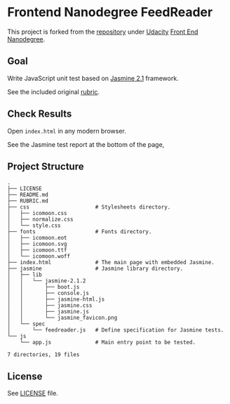 # Frontend Nanodegree FeedReader

This project is forked from the [repository](https://github.com/udacity/frontend-nanodegree-feedreader) under [Udacity](https://udacity.com/) [Front End Nanodegree](https://www.udacity.com/course/--nd001-cn-advanced).

## Goal

Write JavaScript unit test based on [Jasmine 2.1](https://jasmine.github.io/2.1/) framework.

See the included original [rubric](RUBRIC.md).

## Check Results

Open `index.html` in any modern browser.

See the Jasmine test report at the bottom of the page,

## Project Structure

```text
.
├── LICENSE
├── README.md
├── RUBRIC.md
├── css                     # Stylesheets directory.
│   ├── icomoon.css
│   ├── normalize.css
│   └── style.css
├── fonts                   # Fonts directory.
│   ├── icomoon.eot
│   ├── icomoon.svg
│   ├── icomoon.ttf
│   └── icomoon.woff
├── index.html              # The main page with embedded Jasmine.
├── jasmine                 # Jasmine library directory.
│   ├── lib
│   │   └── jasmine-2.1.2
│   │       ├── boot.js
│   │       ├── console.js
│   │       ├── jasmine-html.js
│   │       ├── jasmine.css
│   │       ├── jasmine.js
│   │       └── jasmine_favicon.png
│   └── spec
│       └── feedreader.js   # Define specification for Jasmine tests.
└── js
    └── app.js              # Main entry point to be tested.

7 directories, 19 files
```

## License

See [LICENSE](LICENSE) file.
